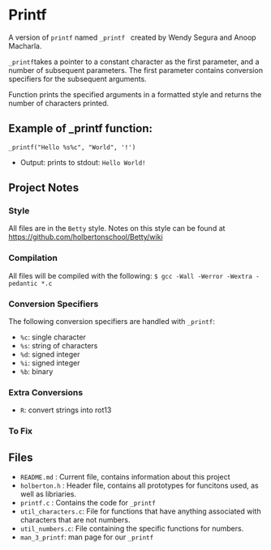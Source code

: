# Printf
A version of `printf` named `_printf ` created by Wendy Segura and Anoop Macharla.

`_printf`takes a pointer to a constant character as the first parameter, and a number of subsequent parameters. The first parameter contains conversion specifiers for the subsequent arguments.

Function prints the specified arguments in a formatted style and returns the number of characters printed.

## Example of _printf function:
`_printf("Hello %s%c", "World", '!')`

* Output: prints to stdout: `Hello World!`

## Project Notes

### Style
All files are in the `Betty` style. Notes on this style can be found at https://github.com/holbertonschool/Betty/wiki

### Compilation
All files will be compiled with the following: `$ gcc -Wall -Werror -Wextra -pedantic *.c`

### Conversion Specifiers
The following conversion specifiers are handled with `_printf`:
* `%c`: single character
* `%s`: string of characters
* `%d`: signed integer
* `%i`: signed integer
* `%b`: binary

### Extra Conversions
* `R`: convert strings into rot13
### To Fix


## Files
* `README.md` : Current file, contains information about this project
* `holberton.h` : Header file, contains all prototypes for funcitons used, as well as libriaries.
* `printf.c` : Contains the code for `_printf`
* `util_characters.c`: File for functions that have anything associated with characters that are not numbers.
* `util_numbers.c`: File containing the specific functions for numbers.
* `man_3_printf`: man page for our `_printf`


